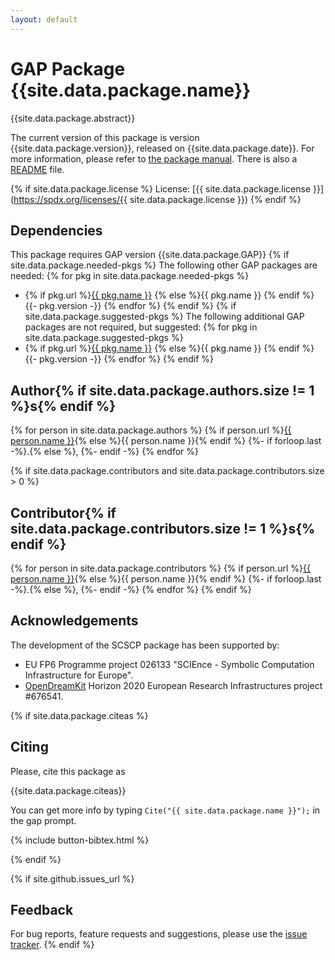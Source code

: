 ```yaml
---
layout: default
---
```


# GAP Package {{site.data.package.name}}

{{site.data.package.abstract}}

The current version of this package is version {{site.data.package.version}}, released on {{site.data.package.date}}.
For more information, please refer to [the package manual]({{site.data.package.doc-html}}).
There is also a [README](README.html) file.

{% if site.data.package.license %}
  License: [{{ site.data.package.license }}](https://spdx.org/licenses/{{ site.data.package.license }})
{% endif %}

## Dependencies

This package requires GAP version {{site.data.package.GAP}}
{% if site.data.package.needed-pkgs %}
The following other GAP packages are needed:
{% for pkg in site.data.package.needed-pkgs %}
- {% if pkg.url %}<a href="{{ pkg.url }}">{{ pkg.name }}</a> {% else %}{{ pkg.name }} {% endif %}
  {{- pkg.version -}}
{% endfor %}
{% endif %}
{% if site.data.package.suggested-pkgs %}
The following additional GAP packages are not required, but suggested:
{% for pkg in site.data.package.suggested-pkgs %}
- {% if pkg.url %}<a href="{{ pkg.url }}">{{ pkg.name }}</a> {% else %}{{ pkg.name }} {% endif %}
  {{- pkg.version -}}
{% endfor %}
{% endif %}


## Author{% if site.data.package.authors.size != 1 %}s{% endif %}
{% for person in site.data.package.authors %}
 {% if person.url %}<a href="{{ person.url }}">{{ person.name }}</a>{% else %}{{ person.name }}{% endif %}
 {%- if forloop.last -%}.{% else %}, {%- endif -%}
{% endfor %}

{% if site.data.package.contributors and site.data.package.contributors.size > 0 %}
## Contributor{% if site.data.package.contributors.size != 1 %}s{% endif %}
 {% for person in site.data.package.contributors %}
  {% if person.url %}<a href="{{ person.url }}">{{ person.name }}</a>{% else %}{{ person.name }}{% endif %}
  {%- if forloop.last -%}.{% else %}, {%- endif -%}
 {% endfor %}
{% endif %}

## Acknowledgements

The development of the SCSCP package has been supported by:
- EU FP6 Programme project 026133
  "SCIEnce - Symbolic Computation Infrastructure for Europe".
- [OpenDreamKit](http://opendreamkit.org/) Horizon 2020
  European Research Infrastructures project #676541.

{% if site.data.package.citeas %}
## Citing

Please, cite this package as

{{site.data.package.citeas}}

You can get more info by typing `Cite("{{ site.data.package.name }}");` in the gap prompt.

{% include button-bibtex.html %}

{% endif %}


{% if site.github.issues_url %}
## Feedback

For bug reports, feature requests and suggestions, please use the
[issue tracker]({{site.github.issues_url}}).
{% endif %}
